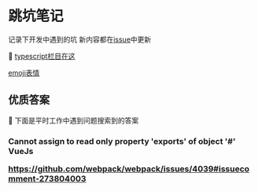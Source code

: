 # 跳坑笔记

记录下开发中遇到的坑
新内容都在[issue](https://github.com/any86/Notes/issues)中更新

:rocket: [typescript栏目在这](https://github.com/any86/Notes/issues/16)

[emoji表情](https://www.webfx.com/tools/emoji-cheat-sheet/)


## 优质答案
:lollipop: 下面是平时工作中遇到问题搜索到的答案

### Cannot assign to read only property 'exports' of object '#<Object>' VueJs
https://github.com/webpack/webpack/issues/4039#issuecomment-273804003
